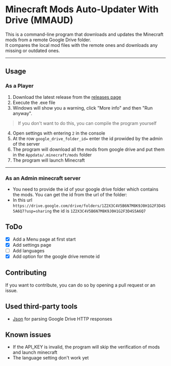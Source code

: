 # Minecraft Mods Auto-Updater With Drive (MMAUD)
This is a command-line program that downloads and updates the 
Minecraft mods from a remote Google Drive folder.<br>
It compares the local mod files with the remote ones and downloads any missing or 
outdated ones.
<hr>

## Usage
### As a Player

1. Download the latest release from the [releases page](releases/latest)
2. Execute the .exe file
3. Windows will show you a warning, click "More info" and then "Run anyway".
>If you don't want to do this, you can compile the program yourself

4. Open settings with entering `2` in the console
5. At the row `google_drive_folder_id=` enter the id prowided by the admin of the server
4. The program will download all the mods from google drive and put them in the `Appdata/.minecraft/mods` folder
5. The program will launch Minecraft
<hr>

### As an Admin minecraft server

 * You need to provide the id of your google drive folder which contains the mods.
You can get the id from the url of the folder: 
 * In this url `https://drive.google.com/drive/folders/1Z2X3C4V5B6N7M8K9J0H1G2F3D4S5A6Q7?usp=sharing` the id is `1Z2X3C4V5B6N7M8K9J0H1G2F3D4S5A6Q7`


## ToDo
- [x] Add a Menu page at first start
- [x] Add settings page
- [ ] Add languages
- [x] Add option for the google drive remote id

## Contributing

If you want to contribute, you can do so by opening a pull request or an issue.

## Used third-party tools
- [Json](https://github.com/nlohmann/json) for parsing Google Drive HTTP responses 

## Known issues
- If the API_KEY is invalid, the program will skip the verification of mods and launch minecraft
- The language setting don't work yet
